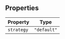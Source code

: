 ## Properties

| Property | Type |
| ------ | ------ |
| <a id="strategy"></a> `strategy` | `"default"` |
